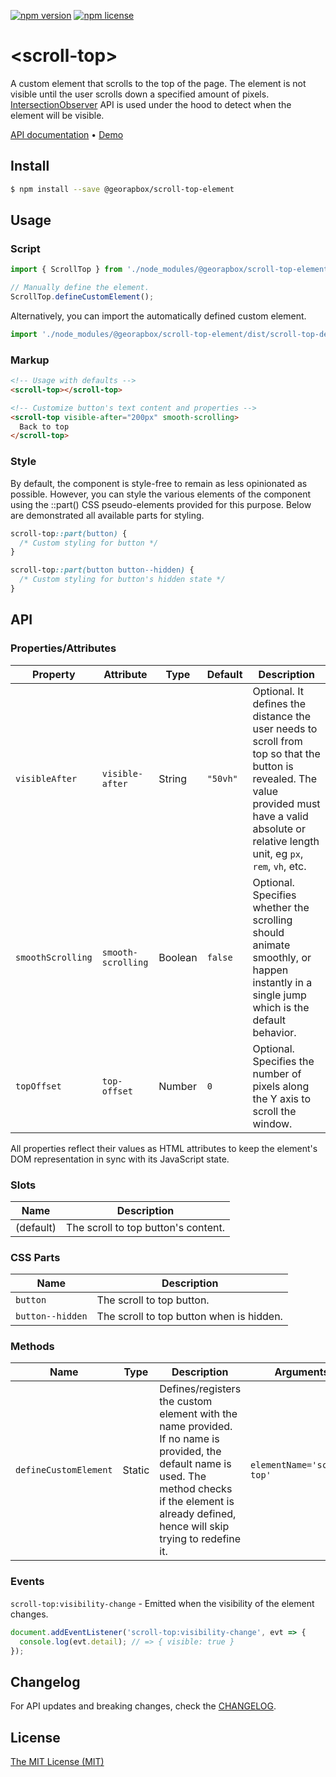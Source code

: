 [![npm version](https://img.shields.io/npm/v/@georapbox/scroll-top-element.svg)](https://www.npmjs.com/package/@georapbox/scroll-top-element)
[![npm license](https://img.shields.io/npm/l/@georapbox/scroll-top-element.svg)](https://www.npmjs.com/package/@georapbox/scroll-top-element)

[demo]: https://georapbox.github.io/scroll-top-element/
[license]: https://georapbox.mit-license.org/@2022
[changelog]: https://github.com/georapbox/scroll-top-element/blob/main/CHANGELOG.md

# &lt;scroll-top&gt;

A custom element that scrolls to the top of the page. The element is not visible until the user scrolls down a specified amount of pixels. [IntersectionObserver](https://developer.mozilla.org/en-US/docs/Web/API/Intersection_Observer_API) API is used under the hood to detect when the element will be visible.

[API documentation](#api) &bull; [Demo][demo]

## Install

```sh
$ npm install --save @georapbox/scroll-top-element
```

## Usage

### Script
```js
import { ScrollTop } from './node_modules/@georapbox/scroll-top-element/dist/scroll-top.js';

// Manually define the element.
ScrollTop.defineCustomElement();
```

Alternatively, you can import the automatically defined custom element.

```js
import './node_modules/@georapbox/scroll-top-element/dist/scroll-top-defined.js';
```

### Markup
```html
<!-- Usage with defaults -->
<scroll-top></scroll-top>

<!-- Customize button's text content and properties -->
<scroll-top visible-after="200px" smooth-scrolling>
  Back to top
</scroll-top>
```

### Style

By default, the component is style-free to remain as less opinionated as possible. However, you can style the various elements of the component using the ::part() CSS pseudo-elements provided for this purpose. Below are demonstrated all available parts for styling.

```css
scroll-top::part(button) {
  /* Custom styling for button */
}

scroll-top::part(button button--hidden) {
  /* Custom styling for button's hidden state */
}
```

## API

### Properties/Attributes
| Property | Attribute | Type | Default | Description |
| -------- | --------- | ---- | ------- | ----------  |
| `visibleAfter` | `visible-after` | String | `"50vh"` | Optional. It defines the distance the user needs to scroll from top so that the button is revealed. The value provided must have a valid absolute or relative length unit, eg `px`, `rem`, `vh`, etc. |
| `smoothScrolling` | `smooth-scrolling` | Boolean | `false` | Optional. Specifies whether the scrolling should animate smoothly, or happen instantly in a single jump which is the default behavior. |
| `topOffset` | `top-offset` | Number | `0` | Optional. Specifies the number of pixels along the Y axis to scroll the window. |

All properties reflect their values as HTML attributes to keep the element's DOM representation in sync with its JavaScript state.

### Slots

| Name | Description |
| ---- | ----------- |
| (default) | The scroll to top button's content. |

### CSS Parts

| Name | Description |
| ---- | ----------- |
| `button` | The scroll to top button. |
| `button--hidden` | The scroll to top button when is hidden. |

### Methods

| Name | Type | Description | Arguments |
| ---- | ---- | ----------- | --------- |
| `defineCustomElement` | Static | Defines/registers the custom element with the name provided. If no name is provided, the default name is used. The method checks if the element is already defined, hence will skip trying to redefine it. | `elementName='scroll-top'` |

### Events

`scroll-top:visibility-change` - Emitted when the visibility of the element changes.

```js
document.addEventListener('scroll-top:visibility-change', evt => {
  console.log(evt.detail); // => { visible: true }
});
```

## Changelog

For API updates and breaking changes, check the [CHANGELOG][changelog].

## License

[The MIT License (MIT)][license]
